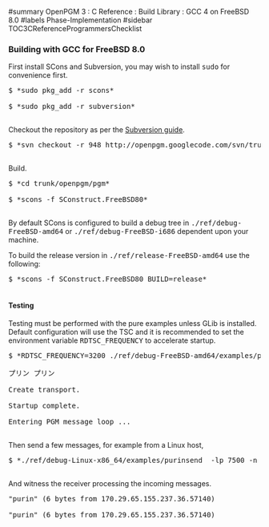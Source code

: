 ﻿#summary OpenPGM 3 : C Reference : Build Library : GCC 4 on FreeBSD 8.0
#labels Phase-Implementation
#sidebar TOC3CReferenceProgrammersChecklist
### Building with GCC for FreeBSD 8.0 ###
First install SCons and Subversion, you may wish to install <tt>sudo</tt> for convenience first.
<pre>
$ *sudo pkg_add -r scons*<br>
$ *sudo pkg_add -r subversion*<br>
</pre>
Checkout the repository as per the [Subversion guide](http://code.google.com/p/openpgm/source/checkout).
<pre>
$ *svn checkout -r 948 http://openpgm.googlecode.com/svn/trunk *<br>
</pre>
Build.
<pre>
$ *cd trunk/openpgm/pgm*<br>
$ *scons -f SConstruct.FreeBSD80*<br>
</pre>
By default SCons is configured to build a debug tree in <tt>./ref/debug-FreeBSD-amd64</tt> or <tt>./ref/debug-FreeBSD-i686</tt> dependent upon your machine.

To build the release version in <tt>./ref/release-FreeBSD-amd64</tt> use the following:
<pre>
$ *scons -f SConstruct.FreeBSD80 BUILD=release*<br>
</pre>

#### Testing ####
Testing must be performed with the pure examples unless GLib is installed.  Default configuration will use the TSC and it is recommended to set the environment variable <tt>RDTSC_FREQUENCY</tt> to accelerate startup.
<pre>
$ *RDTSC_FREQUENCY=3200 ./ref/debug-FreeBSD-amd64/examples/purinrecv -lp 7500 -n "bge0;239.192.0.1"*<br>
プリン プリン<br>
Create transport.<br>
Startup complete.<br>
Entering PGM message loop ...<br>
</pre>
Then send a few messages, for example from a Linux host,
<pre>
$ *./ref/debug-Linux-x86_64/examples/purinsend  -lp 7500 -n "eth0;239.192.0.1" purin purin*<br>
</pre>
And witness the receiver processing the incoming messages.
<pre>
"purin" (6 bytes from 170.29.65.155.237.36.57140)<br>
"purin" (6 bytes from 170.29.65.155.237.36.57140)<br>
</pre>